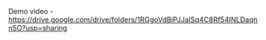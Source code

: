 Demo video - 
https://drive.google.com/drive/folders/1RGgoVdBiPJJalSq4C8Rf54INLDaqnn5O?usp=sharing 

